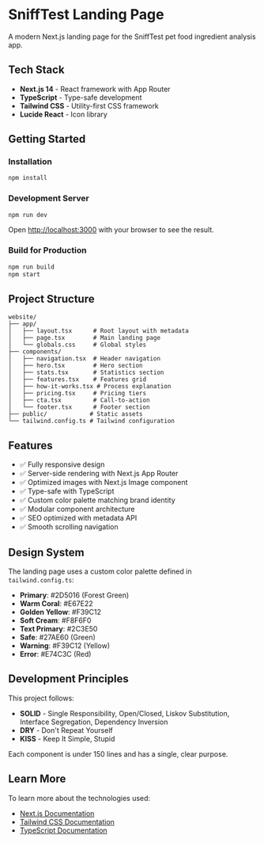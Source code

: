 # SniffTest Landing Page

A modern Next.js landing page for the SniffTest pet food ingredient analysis app.

## Tech Stack

- **Next.js 14** - React framework with App Router
- **TypeScript** - Type-safe development
- **Tailwind CSS** - Utility-first CSS framework
- **Lucide React** - Icon library

## Getting Started

### Installation

```bash
npm install
```

### Development Server

```bash
npm run dev
```

Open [http://localhost:3000](http://localhost:3000) with your browser to see the result.

### Build for Production

```bash
npm run build
npm start
```

## Project Structure

```
website/
├── app/
│   ├── layout.tsx      # Root layout with metadata
│   ├── page.tsx        # Main landing page
│   └── globals.css     # Global styles
├── components/
│   ├── navigation.tsx  # Header navigation
│   ├── hero.tsx        # Hero section
│   ├── stats.tsx       # Statistics section
│   ├── features.tsx    # Features grid
│   ├── how-it-works.tsx # Process explanation
│   ├── pricing.tsx     # Pricing tiers
│   ├── cta.tsx         # Call-to-action
│   └── footer.tsx      # Footer section
├── public/            # Static assets
└── tailwind.config.ts # Tailwind configuration
```

## Features

- ✅ Fully responsive design
- ✅ Server-side rendering with Next.js App Router
- ✅ Optimized images with Next.js Image component
- ✅ Type-safe with TypeScript
- ✅ Custom color palette matching brand identity
- ✅ Modular component architecture
- ✅ SEO optimized with metadata API
- ✅ Smooth scrolling navigation

## Design System

The landing page uses a custom color palette defined in `tailwind.config.ts`:

- **Primary**: #2D5016 (Forest Green)
- **Warm Coral**: #E67E22
- **Golden Yellow**: #F39C12
- **Soft Cream**: #F8F6F0
- **Text Primary**: #2C3E50
- **Safe**: #27AE60 (Green)
- **Warning**: #F39C12 (Yellow)
- **Error**: #E74C3C (Red)

## Development Principles

This project follows:

- **SOLID** - Single Responsibility, Open/Closed, Liskov Substitution, Interface Segregation, Dependency Inversion
- **DRY** - Don't Repeat Yourself
- **KISS** - Keep It Simple, Stupid

Each component is under 150 lines and has a single, clear purpose.

## Learn More

To learn more about the technologies used:

- [Next.js Documentation](https://nextjs.org/docs)
- [Tailwind CSS Documentation](https://tailwindcss.com/docs)
- [TypeScript Documentation](https://www.typescriptlang.org/docs)

